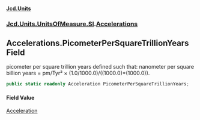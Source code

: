 #### [Jcd.Units](index.md 'index')

### [Jcd.Units.UnitsOfMeasure.SI](Jcd.Units.UnitsOfMeasure.SI.md 'Jcd.Units.UnitsOfMeasure.SI').[Accelerations](Accelerations.md 'Jcd.Units.UnitsOfMeasure.SI.Accelerations')

## Accelerations.PicometerPerSquareTrillionYears Field

picometer per square trillion years defined such that: nanometer per square billion years = pm/Tyr² ×
(1.0/1000.0)/((1000.0)*(1000.0)).

```csharp
public static readonly Acceleration PicometerPerSquareTrillionYears;
```

#### Field Value

[Acceleration](Acceleration.md 'Jcd.Units.UnitTypes.Acceleration')